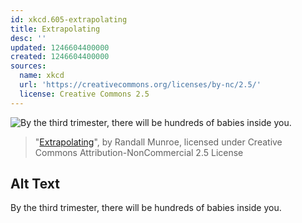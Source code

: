 ```yaml
---
id: xkcd.605-extrapolating
title: Extrapolating
desc: ''
updated: 1246604400000
created: 1246604400000
sources:
  name: xkcd
  url: 'https://creativecommons.org/licenses/by-nc/2.5/'
  license: Creative Commons 2.5
---
```

![By the third trimester, there will be hundreds of babies inside you.](https://imgs.xkcd.com/comics/extrapolating.png)
> "[Extrapolating](https://xkcd.com/605/)", by Randall Munroe, licensed under Creative Commons Attribution-NonCommercial 2.5 License

## Alt Text
By the third trimester, there will be hundreds of babies inside you.
